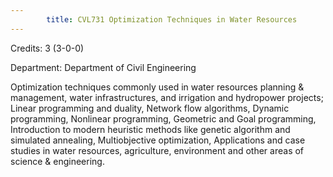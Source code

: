 ```yaml
---
        title: CVL731 Optimization Techniques in Water Resources
---
```

Credits: 3 (3-0-0)

Department: Department of Civil Engineering

Optimization techniques commonly used in water resources planning & management, water infrastructures, and irrigation and hydropower projects; Linear programming and duality, Network flow algorithms, Dynamic programming, Nonlinear programming, Geometric and Goal programming, Introduction to modern heuristic methods like genetic algorithm and simulated annealing, Multiobjective optimization, Applications and case studies in water resources, agriculture, environment and other areas of science & engineering.